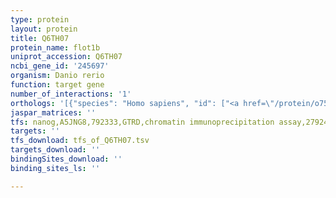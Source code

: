 ```yaml
---
type: protein
layout: protein
title: Q6TH07
protein_name: flot1b
uniprot_accession: Q6TH07
ncbi_gene_id: '245697'
organism: Danio rerio
function: target gene
number_of_interactions: '1'
orthologs: '[{"species": "Homo sapiens", "id": ["<a href=\"/protein/o75955\">O75955</a>"]}, {"species": "Mus musculus", "id": ["<a href=\"/protein/o08917\">O08917</a>"]}, {"species": "Rattus norvegicus", "id": ["<a href=\"/protein/q9z1e1\">Q9Z1E1</a>"]}, {"species": "Drosophila melanogaster", "id": ["<a href=\"/protein/o61491\">O61491</a>"]}]'
jaspar_matrices: ''
tfs: nanog,A5JNG8,792333,GTRD,chromatin immunoprecipitation assay,27924024%5Buid%5D,No
targets: ''
tfs_download: tfs_of_Q6TH07.tsv
targets_download: ''
bindingSites_download: ''
binding_sites_ls: ''

---
```

